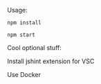 Usage:

`npm install`

`npm start`

Cool optional stuff:

Install jshint extension for VSC

Use Docker